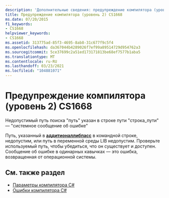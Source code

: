 ```yaml
---
description: 'Дополнительные сведения: предупреждение компилятора (уровень 2) CS1668'
title: Предупреждение компилятора (уровень 2) CS1668
ms.date: 07/20/2015
f1_keywords:
- CS1668
helpviewer_keywords:
- CS1668
ms.assetid: 313775ad-85f3-4695-8ab8-31c677f9c5f4
ms.openlocfilehash: da367044b4289026f7ef99a89514729d954762a3
ms.sourcegitcommit: 5ce37699c2a51ed173171813be68ef7577b1aba5
ms.translationtype: MT
ms.contentlocale: ru-RU
ms.lasthandoff: 03/23/2021
ms.locfileid: "104881071"
---
```

# <a name="compiler-warning-level-2-cs1668"></a>Предупреждение компилятора (уровень 2) CS1668

Недопустимый путь поиска "путь" указан в строке пути "строка_пути" — "системное сообщение об ошибке"  
  
 Путь, указанный в [**аддитионаллибпасс**](../language-reference/compiler-options/advanced.md#additionallibpaths) в командной строке, недопустим, или путь в переменной среды LIB недопустим. Проверьте используемый путь, чтобы убедиться, что он существует и доступен. Сообщение об ошибке в одинарных кавычках — это ошибка, возвращенная от операционной системы.  
  
## <a name="see-also"></a>См. также раздел

- [Параметры компилятора C# ](../language-reference/compiler-options/index.md)
- [Ошибки компилятора C#](../language-reference/compiler-messages/index.md)
